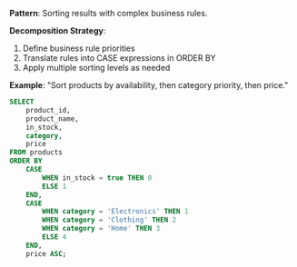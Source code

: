 **Pattern**: Sorting results with complex business rules.

**Decomposition Strategy**:

1. Define business rule priorities
2. Translate rules into CASE expressions in ORDER BY
3. Apply multiple sorting levels as needed

**Example**: "Sort products by availability, then category priority, then price."

```SQL
SELECT
    product_id,
    product_name,
    in_stock,
    category,
    price
FROM products
ORDER BY
    CASE
        WHEN in_stock = true THEN 0
        ELSE 1
    END,
    CASE
        WHEN category = 'Electronics' THEN 1
        WHEN category = 'Clothing' THEN 2
        WHEN category = 'Home' THEN 3
        ELSE 4
    END,
    price ASC;
```
